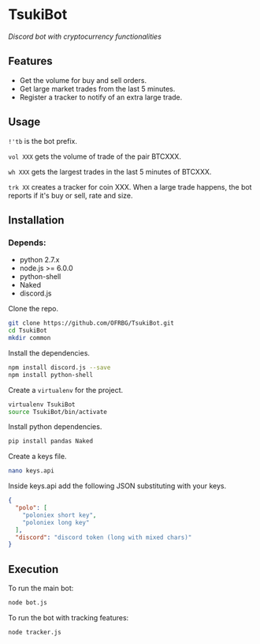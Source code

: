 # TsukiBot
*Discord bot with cryptocurrency functionalities*

## Features
+ Get the volume for buy and sell orders.
+ Get large market trades from the last 5 minutes.
+ Register a tracker to notify of an extra large trade.

## Usage

`!'tb` is the bot prefix.

`vol XXX` gets the volume of trade of the pair BTCXXX.

`wh XXX` gets the largest trades in the last 5 minutes of BTCXXX.

`trk XX` creates a tracker for coin XXX. When a large trade happens, the bot reports if it's buy or sell, rate and size.

## Installation

### Depends:
+ python 2.7.x
+ node.js >= 6.0.0
+ python-shell
+ Naked
+ discord.js

Clone the repo.

```bash
git clone https://github.com/OFRBG/TsukiBot.git
cd TsukiBot
mkdir common
```

Install the dependencies.

```bash
npm install discord.js --save
npm install python-shell
```

Create a `virtualenv` for the project.

```bash
virtualenv TsukiBot
source TsukiBot/bin/activate
```

Install python dependencies.

```bash
pip install pandas Naked
```

Create a keys file.

```bash
nano keys.api
```

Inside keys.api add the following JSON substituting with your keys.

```json
{
  "polo": [
    "poloniex short key",
    "poloniex long key"
  ],
  "discord": "discord token (long with mixed chars)"
}
```

## Execution

To run the main bot:

```bash
node bot.js
```

To run the bot with tracking features:

```bash
node tracker.js
```
